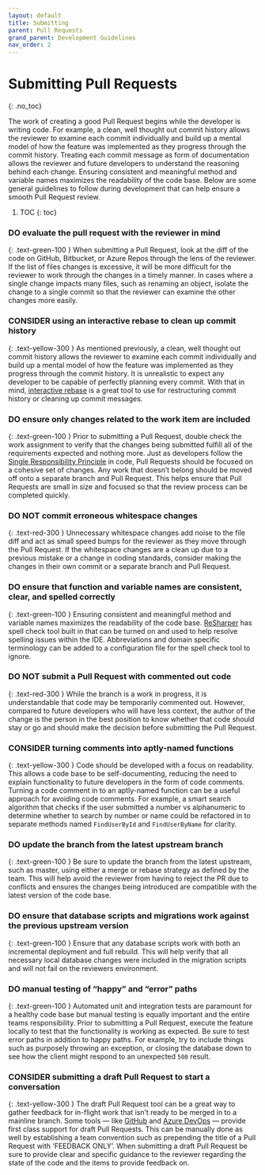 ```yaml
---
layout: default
title: Submitting
parent: Pull Requests
grand_parent: Development Guidelines
nav_order: 2
---
```


# Submitting Pull Requests
{: .no_toc}

The work of creating a good Pull Request begins while the developer is writing code. For example, a clean, well thought out commit history allows the reviewer to examine each commit individually and build up a mental model of how the feature was implemented as they progress through the commit history. Treating each commit message as form of documentation allows the reviewer and future developers to understand the reasoning behind each change.  Ensuring consistent and meaningful method and variable names maximizes the readability of the code base. Below are some general guidelines to follow during development that can help ensure a smooth Pull Request review.

1. TOC
{: toc}

### **DO** evaluate the pull request with the reviewer in mind
{: .text-green-100 }
When submitting a Pull Request, look at the diff of the code on GitHub, Bitbucket, or Azure Repos through the lens of the reviewer.  If the list of files changes is excessive, it will be more difficult for the reviewer to work through the changes in a timely manner. In cases where a single change impacts many files, such as renaming an object, isolate the change to a single commit so that the reviewer can examine the other changes more easily.

### **CONSIDER** using an interactive rebase to clean up commit history
{: .text-yellow-300 }
As mentioned previously, a clean, well thought out commit history allows the reviewer to examine each commit individually and build up a mental model of how the feature was implemented as they progress through the commit history. It is unrealistic to expect any developer to be capable of perfectly planning every commit. With that in mind, [interactive rebase](https://git-scm.com/book/en/v2/Git-Tools-Rewriting-History) is a great tool to use for restructuring commit history or cleaning up commit messages.

### **DO** ensure only changes related to the work item are included
{: .text-green-100 }
Prior to submitting a Pull Request, double check the work assignment to verify that the changes being submitted fulfill all of the requirements expected and nothing more. Just as developers follow the [Single Responsibility Principle](http://en.wikipedia.org/wiki/Single_responsibility_principle) in code, Pull Requests should be focused on a cohesive set of changes. Any work that doesn’t belong should be moved off onto a separate branch and Pull Request. This helps ensure that Pull Requests are small in size and focused so that the review process can be completed quickly.

### **DO NOT** commit erroneous whitespace changes
{: .text-red-300 }
Unnecessary whitespace changes add noise to the file diff and act as small speed bumps for the reviewer as they move through the Pull Request. If the whitespace changes are a clean up due to a previous mistake or a change in coding standards, consider making the changes in their own commit or a separate branch and Pull Request.

### **DO** ensure that function and variable names are consistent, clear, and spelled correctly
{: .text-green-100 }
Ensuring consistent and meaningful method and variable names maximizes the readability of the code base. [ReSharper](https://www.jetbrains.com/resharper/) has spell check tool built in that can be turned on and used to help resolve spelling issues within the IDE. Abbreviations and domain specific terminology can be added to a configuration file for the spell check tool to ignore.

### **DO NOT** submit a Pull Request with commented out code
{: .text-red-300 }
While the branch is a work in progress, it is understandable that code may be temporarily commented out.  However, compared to future developers who will have less context, the author of the change is the person in the best position to know whether that code should stay or go and should make the decision before submitting the Pull Request.

### **CONSIDER** turning comments into aptly-named functions
{: .text-yellow-300 }
Code should be developed with a focus on readability. This allows a code base to be self-documenting, reducing the need to explain functionality to future developers in the form of code comments. Turning a code comment in to an aptly-named function can be a useful approach for avoiding code comments. For example, a smart search algorithm that checks if the user submitted a number vs alphanumeric to determine whether to search by number or name could be refactored in to separate methods named `FindUserById` and `FindUserByName` for clarity.

### **DO** update the branch from the latest upstream branch
{: .text-green-100 }
Be sure to update the branch from the latest upstream, such as master, using either a merge or rebase strategy as defined by the team. This will help avoid the reviewer from having to reject the PR due to conflicts and ensures the changes being introduced are compatible with the latest version of the code base.

### **DO** ensure that database scripts and migrations work against the previous upstream version
{: .text-green-100 }
Ensure that any database scripts work with both an incremental deployment and full rebuild. This will help verify that all necessary local database changes were included in the migration scripts and will not fail on the reviewers environment.

### **DO** manual testing of “happy” and “error” paths
{: .text-green-100 }
Automated unit and integration tests are paramount for a healthy code base but manual testing is equally important and the entire teams responsibility. Prior to submitting a Pull Request, execute the feature locally to test that the functionality is working as expected.  Be sure to test error paths in addition to happy paths. For example, try to include things such as purposely throwing an exception, or closing the database down to see how the client might respond to an unexpected `500` result.

### **CONSIDER** submitting a draft Pull Request to start a conversation
{: .text-yellow-300 }
The draft Pull Request tool can be a great way to gather feedback for in-flight work that isn’t ready to be merged in to a mainline branch. Some tools — like [GitHub](https://github.com/) and [Azure DevOps](https://azure.microsoft.com/en-us/services/devops/?nav=min) — provide first class support for draft Pull Requests. This can be manually done as well by establishing a team convention such as prepending the title of a Pull Request with ‘FEEDBACK ONLY’. When submitting a draft Pull Request be sure to provide clear and specific guidance to the reviewer regarding the state of the code and the items to provide feedback on.